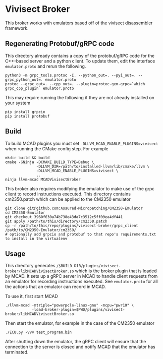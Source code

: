 # Vivisect Broker

This broker works with emulators based off of the vivisect disassembler framework.

## Regenerating Protobuf/gRPC code

This directory already contains a copy of the protobuf/gRPC code for the
C++-based server and a python client. To update them, edit the interface
`emulator.proto` and rerun the following.

```
python3 -m grpc_tools.protoc -I. --python_out=. --pyi_out=. --grpc_python_out=. emulator.proto
protoc --grpc_out=. --cpp_out=. --plugin=protoc-gen-grpc=`which grpc_cpp_plugin` emulator.proto
```

This may require running the following if they are not already installed on your system

```
pip install grpcio
pip install protobuf
```

## Build

To build MCAD plugins you must set `-DLLVM_MCAD_ENABLE_PLUGINS=vivisect` when running
the CMake config step. For example

```
mkdir build && build
cmake -GNinja -DCMAKE_BUILD_TYPE=Debug \
              -DLLVM_DIR=/path/to/installed-llvm/lib/cmake/llvm \
              -DLLVM_MCAD_ENABLE_PLUGINS=vivisect \
              ..
ninja llvm-mcad MCADVivisectBroker
```

This broker also requires modifying the emulator to make use of the grpc client
to record instructions executed. This directory contains cm2350.patch which can
be applied to the CM2350 emulator

```
git clone git@github.com:Assured-Micropatching/CM2350-Emulator
cd CM2350-Emulator
git checkout 3960f630a74b738e43da7c3512c5ff09ea4df441
git apply /path/to/this/directory/cm2350.patch
cp -r /path/to/this/repo/plugins/vivisect-broker/grpc_client /path/to/CM2350-Emulator/cm2350/
# optionally add grpcio and protobuf to that repo's requirements.txt to install in the virtualenv
```

## Usage

This directory generates
`/$BUILD_DIR/plugins/vivisect-broker/libMCADVivisectBroker.so` which is the
broker plugin that is loaded by MCAD. It sets up a gRPC server in MCAD to handle
client requests from an emulator for recording instructions executed. See
`emulator.proto` for all the actions that an emulator can record in MCAD.

To use it, first start MCAD
```
./llvm-mcad -mtriple="powerpcle-linux-gnu" -mcpu="pwr10" \
            -load-broker-plugin=$PWD/plugins/vivisect-broker/libMCADVivisectBroker.so
```

Then start the emulator, for example in the case of the CM2350 emulator

```
./ECU.py -vvv test_program.bin
```

After shutting down the emulator, the gRPC client will ensure that the
connection to the server is closed and notify MCAD that the emulator has
terminated.
